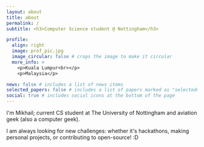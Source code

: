 ```yaml
---
layout: about
title: about
permalink: /
subtitle: <h3>Computer Science student @ Nottingham</h3>

profile:
  align: right
  image: prof_pic.jpg
  image_circular: false # crops the image to make it circular
  more_info: >
    <p>Kuala Lumpur<br></p>
    <p>Malaysia</p>

news: false # includes a list of news items
selected_papers: false # includes a list of papers marked as "selected={true}"
social: true # includes social icons at the bottom of the page
---
```


I'm Mikhail; current CS student at The University of Nottingham and aviation geek (also a computer geek).

I am always looking for new challenges: whether it's hackathons, making personal projects, or contributing to open-source! :D
